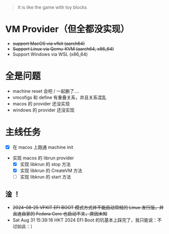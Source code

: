 > It is like the game with toy blocks

# VM Provider（但全都没实现）
- ~~support MacOS via vfkit (aarch64)~~
- ~~Support Linux via Qemu-KVM (aarch64, x86_64)~~
- Support Windows via WSL (x86_64)

# 全是问题
- machine reset 会吧 / 一起删了....
- vmcofigs 和 define 有重叠关系，并且关系混乱
- macos 的 provider 还没实现
- windows 的 provider 还没实现

# 主线任务
- [X] 在 macos 上跑通 machine init
- 实现 macos 的 librun provider
  - [X] 实现 libkrun 的 stop 方法 
  - [X] 实现 libkrun 的 CreateVM 方法
  - [ ] 实现 libkrun 的 start 方法

## 淦 ！

 - ~~2024-08-25 VFKIT EFI BOOT 模式方式并不能启动常规的 Linux 发行版，并且连自家的 Fedora Core 也启动不来，原因未知~~
 - Sat Aug 31 15:39:16 HKT 2024 EFI Boot 的坑基本上踩完了，我只能说：不过如此：）